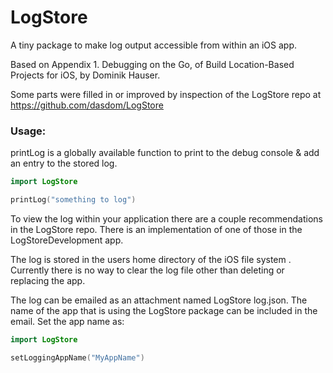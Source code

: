 # LogStore

A tiny package to make log output accessible from within an iOS app.

Based on Appendix 1. Debugging on the Go, of Build Location-Based Projects for iOS, by Dominik Hauser.

Some parts were filled in or improved by inspection of the LogStore repo at https://github.com/dasdom/LogStore

### Usage: 
printLog is a globally available function to print to the debug console & add an entry to the stored log.

```swift
import LogStore

printLog("something to log")
```
To view the log within your application there are a couple recommendations in the LogStore repo.  There is an implementation of one of those in the LogStoreDevelopment app.

The log is stored in the users home directory of the iOS file system .  Currently there is no way to clear the log file other than deleting or replacing the app.

The log can be emailed as an attachment named LogStore log.json.  The name of the app that is using the LogStore package can be included in the email.  Set the app name as:

```swift
import LogStore

setLoggingAppName("MyAppName")
```

